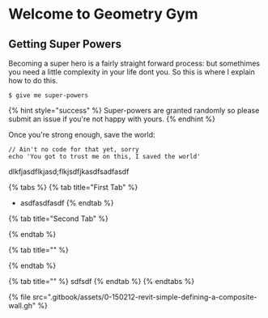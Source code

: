 # Welcome to Geometry Gym

## Getting Super Powers

Becoming a super hero is a fairly straight forward process: but somethimes you need a little complexity in your life dont you. So this is where I explain how to do this. 

```
$ give me super-powers
```

{% hint style="success" %}
 Super-powers are granted randomly so please submit an issue if you're not happy with yours.
{% endhint %}

Once you're strong enough, save the world:

```
// Ain't no code for that yet, sorry
echo 'You got to trust me on this, I saved the world'
```

dlkfjasdflkjasd;flkjsdfjkasdfsadfasdf

{% tabs %}
{% tab title="First Tab" %}
* asdfasdfasdf
{% endtab %}

{% tab title="Second Tab" %}

{% endtab %}

{% tab title="" %}

{% endtab %}

{% tab title="" %}
sdfsdf
{% endtab %}
{% endtabs %}



{% file src=".gitbook/assets/0-150212-revit-simple-defining-a-composite-wall.gh" %}



